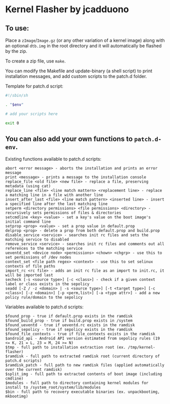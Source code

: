 # Kernel Flasher by jcadduono

## To use:

Place a `zImage`/`Image.gz` (or any other variation of a kernel image) along with an optional `dtb.img` in the root directory and it will automatically be flashed by the zip.

To create a zip file, use `make`.

You can modify the Makefile and update-binary (a shell script) to print installation messages, and add custom scripts to the patch.d folder.

Template for patch.d script:
```sh
#!/sbin/sh

. "$env"

# add your scripts here

exit 0
```

## You can also add your own functions to `patch.d-env`.

Existing functions available to patch.d scripts:
```
abort <error message> - aborts the installation and prints an error message
print <message> - prints a message to the installation console
replace_file <old file> <new file> - replace a file, preserving metadata (using cat)
replace_line <file> <line match mattern> <replacement line> - replace a matching line in a file with another line
insert_after_last <file> <line match pattern> <inserted line> - insert a specified line after the last matching line
setperm <directory permissions> <file permissions> <directory> - recursively sets permissions of files & directories
setcmdline <key> <value> - set a key's value on the boot image's initial command line
setprop <prop> <value> - set a prop value in default.prop
delprop <prop> - delete a prop from both default.prop and build.prop
disable_service <service> - searches init rc files and sets the matching service to disabled
remove_service <service> - searches init rc files and comments out all references to the matching service
ueventd_set <device node> <permissions> <chown> <chgrp> - use this to set permissions of /dev nodes
context_set <file path regex> <context> - use this to set selinux contexts of file paths
import_rc <rc file> - adds an init rc file as an import to init.rc, it will be imported last
secheck [-s <source type>] [-c <class>] - check if a given context label or class exists in the sepolicy
seadd [-Z / -z <domain> | -s <source type>] [-t <target type>] [-c <class>] [-z <domain>] [-p <perm,list>] [-a <type attr>] - add a new policy rule/domain to the sepolicy
```
Variables available to patch.d scripts:
```
$found_prop - true if default.prop exists in the ramdisk
$found_build_prop - true if build.prop exists in /system
$found_ueventd - true if ueventd.rc exists in the ramdisk
$found_sepolicy - true if sepolicy exists in the ramdisk
$found_file_contexts - true if file_contexts exists in the ramdisk
$android_api - Android API version estimated from sepolicy rules (19 <= K, 21 = L, 23 = M, 24 >= N)
$tmp - full path to installation extraction root (ex. /tmp/kernel-flasher)
$ramdisk - full path to extracted ramdisk root (current directory of patch.d scripts)
$ramdisk_patch - full path to new ramdisk files (applied automatically over the current ramdisk)
$split_img - full path to extracted contents of boot image (including cmdline)
$modules - full path to directory containing kernel modules for install to /system_root/system/lib/modules
$bin - full path to recovery executable binaries (ex. unpackbootimg, mkbootimg)
```
